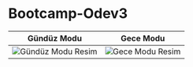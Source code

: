 # Bootcamp-Odev3

| Gündüz Modu                                    | Gece Modu                                    |
| --------------------------------------------- | -------------------------------------------- |
| ![Gündüz Modu Resim](https://github.com/AlperenImam0glu/Bootcamp-Odev3/assets/86842336/1f562399-7e5c-4ffc-b2c2-15c0e6657009) | ![Gece Modu Resim](https://github.com/AlperenImam0glu/Bootcamp-Odev3/assets/86842336/c6f0b9b8-78d5-4811-82f5-add3bd2bfdf4) |

